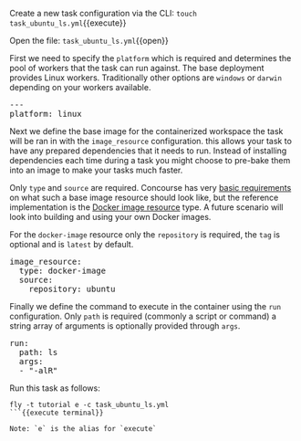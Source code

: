 Create a new task configuration via the CLI: `touch task_ubuntu_ls.yml`{{execute}}

Open the file: `task_ubuntu_ls.yml`{{open}}

First we need to specify the `platform` which is required and determines the pool of workers that the task can run against. The base deployment provides Linux workers. Traditionally other options are `windows` or `darwin` depending on your workers available.

<pre class="file" data-filename="task_ubuntu_ls.yml" data-target="replace">---
platform: linux
</pre>

Next we define the base image for the containerized workspace the task will be ran in with the `image_resource` configuration. this allows your task to have any prepared dependencies that it needs to run. Instead of installing dependencies each time during a task you might choose to pre-bake them into an image to make your tasks much faster.

Only `type` and `source` are required. Concourse has very [basic requirements](https://concourse-ci.org/tasks.html#task-image-resource) on what such a base image resource should look like, but the reference implementation is the [Docker image resource](https://github.com/concourse/docker-image-resource) type. A future scenario will look into building and using your own Docker images.

For the `docker-image` resource only the `repository` is required, the `tag` is optional and is `latest` by default.

<pre class="file" data-filename="task_ubuntu_ls.yml" data-target="append">
image_resource:
  type: docker-image
  source:
    repository: ubuntu
</pre>

Finally we define the command to execute in the container using the `run` configuration. Only `path` is required (commonly a script or command) a string array of arguments is optionally provided through `args`.

<pre class="file" data-filename="task_ubuntu_ls.yml" data-target="append">
run:
  path: ls
  args:
  - "-alR"
</pre>

Run this task as follows:

```
fly -t tutorial e -c task_ubuntu_ls.yml
```{{execute terminal}}

Note: `e` is the alias for `execute`
